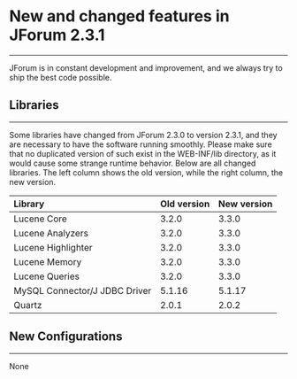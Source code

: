 # New and changed features in JForum 2.3.1 #

---

JForum is in constant development and improvement, and we always try to ship the best code possible.


## Libraries ##

---

Some libraries have changed from JForum 2.3.0 to version 2.3.1, and they are necessary to have the software running smoothly. Please make sure that no duplicated version of such exist in the WEB-INF/lib directory, as it would cause some strange runtime behavior.
Below are all changed libraries. The left column shows the old version, while the right column, the new version.

|Library|Old version|New version|
|:------|:----------|:----------|
|Lucene Core|3.2.0      |3.3.0      |
|Lucene Analyzers|3.2.0      |3.3.0      |
|Lucene Highlighter|3.2.0      |3.3.0      |
|Lucene Memory|3.2.0      |3.3.0      |
|Lucene Queries|3.2.0      |3.3.0      |
|MySQL Connector/J JDBC Driver|5.1.16     |5.1.17     |
|Quartz |2.0.1      |2.0.2      |

## New Configurations ##

---

None